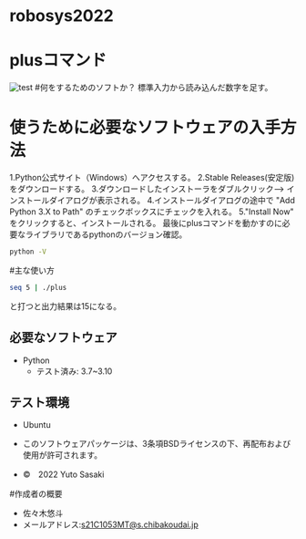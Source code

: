 # robosys2022
# plusコマンド
![test](https://github.com/sasakiiiiy/robosys2022/actions/workflows/test.yml/badge.svg)
#何をするためのソフトか？
標準入力から読み込んだ数字を足す。
# 使うために必要なソフトウェアの入手方法
1.Python公式サイト（Windows）へアクセスする。
2.Stable Releases(安定版)をダウンロードする。
3.ダウンロードしたインストーラをダブルクリック--> インストールダイアログが表示される。
4.インストールダイアログの途中で "Add Python 3.X to Path" のチェックボックスにチェックを入れる。
5."Install Now" をクリックすると、インストールされる。
最後にplusコマンドを動かすのに必要なライブラリであるpythonのバージョン確認。
```bash
python -V
```
#主な使い方
```bash
seq 5 | ./plus
```
と打つと出力結果は15になる。
## 必要なソフトウェア
* Python
  * テスト済み: 3.7~3.10

## テスト環境
* Ubuntu


* このソフトウェアパッケージは、3条項BSDライセンスの下、再配布および使用が許可されます。
* ©　2022 Yuto Sasaki

#作成者の概要
* 佐々木悠斗
* メールアドレス:s21C1053MT@s.chibakoudai.jp
